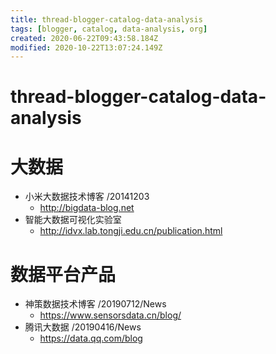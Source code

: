 ```yaml
---
title: thread-blogger-catalog-data-analysis
tags: [blogger, catalog, data-analysis, org]
created: 2020-06-22T09:43:58.184Z
modified: 2020-10-22T13:07:24.149Z
---
```


# thread-blogger-catalog-data-analysis

# 大数据
- 小米大数据技术博客 /20141203
  - http://bigdata-blog.net
- 智能大数据可视化实验室
  - http://idvx.lab.tongji.edu.cn/publication.html
# 数据平台产品
- 神策数据技术博客 /20190712/News
  - https://www.sensorsdata.cn/blog/
- 腾讯大数据 /20190416/News
  - https://data.qq.com/blog
